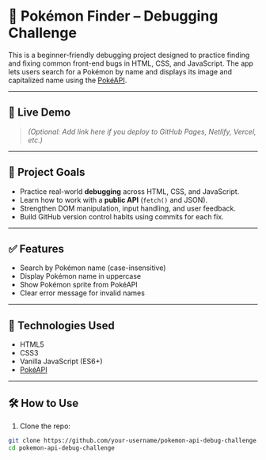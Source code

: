 # 🐛 Pokémon Finder – Debugging Challenge

This is a beginner-friendly debugging project designed to practice finding and fixing common front-end bugs in HTML, CSS, and JavaScript. The app lets users search for a Pokémon by name and displays its image and capitalized name using the [PokéAPI](https://pokeapi.co/).

---

## 🚀 Live Demo

> *(Optional: Add link here if you deploy to GitHub Pages, Netlify, Vercel, etc.)*

---

## 🧠 Project Goals

- Practice real-world **debugging** across HTML, CSS, and JavaScript.
- Learn how to work with a **public API** (`fetch()` and JSON).
- Strengthen DOM manipulation, input handling, and user feedback.
- Build GitHub version control habits using commits for each fix.

---

## ✅ Features

- Search by Pokémon name (case-insensitive)
- Display Pokémon name in uppercase
- Show Pokémon sprite from PokéAPI
- Clear error message for invalid names

---

## 🧩 Technologies Used

- HTML5
- CSS3
- Vanilla JavaScript (ES6+)
- [PokéAPI](https://pokeapi.co/)

---

## 🛠 How to Use

1. Clone the repo:

```bash
git clone https://github.com/your-username/pokemon-api-debug-challenge.git
cd pokemon-api-debug-challenge
